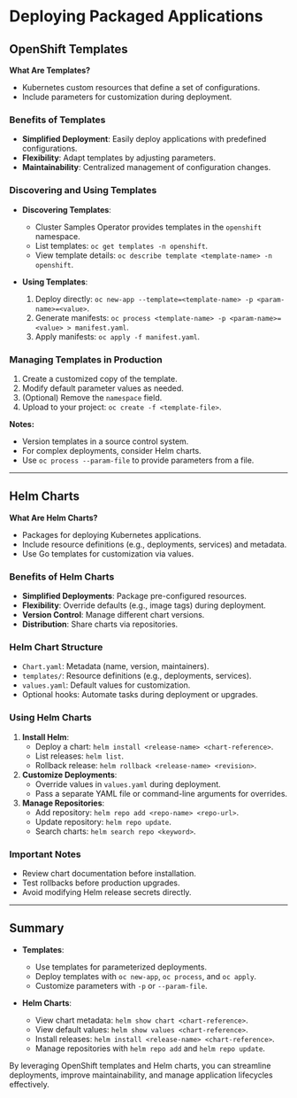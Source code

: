 # Deploying Packaged Applications

## OpenShift Templates

**What Are Templates?**
- Kubernetes custom resources that define a set of configurations.
- Include parameters for customization during deployment.

### Benefits of Templates
- **Simplified Deployment**: Easily deploy applications with predefined configurations.
- **Flexibility**: Adapt templates by adjusting parameters.
- **Maintainability**: Centralized management of configuration changes.

### Discovering and Using Templates
- **Discovering Templates**:
  - Cluster Samples Operator provides templates in the `openshift` namespace.
  - List templates: `oc get templates -n openshift`.
  - View template details: `oc describe template <template-name> -n openshift`.

- **Using Templates**:
  1. Deploy directly: `oc new-app --template=<template-name> -p <param-name>=<value>`.
  2. Generate manifests: `oc process <template-name> -p <param-name>=<value> > manifest.yaml`.
  3. Apply manifests: `oc apply -f manifest.yaml`.

### Managing Templates in Production
1. Create a customized copy of the template.
2. Modify default parameter values as needed.
3. (Optional) Remove the `namespace` field.
4. Upload to your project: `oc create -f <template-file>`.

**Notes:**
- Version templates in a source control system.
- For complex deployments, consider Helm charts.
- Use `oc process --param-file` to provide parameters from a file.

---

## Helm Charts

**What Are Helm Charts?**
- Packages for deploying Kubernetes applications.
- Include resource definitions (e.g., deployments, services) and metadata.
- Use Go templates for customization via values.

### Benefits of Helm Charts
- **Simplified Deployments**: Package pre-configured resources.
- **Flexibility**: Override defaults (e.g., image tags) during deployment.
- **Version Control**: Manage different chart versions.
- **Distribution**: Share charts via repositories.

### Helm Chart Structure
- `Chart.yaml`: Metadata (name, version, maintainers).
- `templates/`: Resource definitions (e.g., deployments, services).
- `values.yaml`: Default values for customization.
- Optional hooks: Automate tasks during deployment or upgrades.

### Using Helm Charts
1. **Install Helm**:
   - Deploy a chart: `helm install <release-name> <chart-reference>`.
   - List releases: `helm list`.
   - Rollback release: `helm rollback <release-name> <revision>`.
2. **Customize Deployments**:
   - Override values in `values.yaml` during deployment.
   - Pass a separate YAML file or command-line arguments for overrides.
3. **Manage Repositories**:
   - Add repository: `helm repo add <repo-name> <repo-url>`.
   - Update repository: `helm repo update`.
   - Search charts: `helm search repo <keyword>`.

### Important Notes
- Review chart documentation before installation.
- Test rollbacks before production upgrades.
- Avoid modifying Helm release secrets directly.

---

## Summary

- **Templates**:
  - Use templates for parameterized deployments.
  - Deploy templates with `oc new-app`, `oc process`, and `oc apply`.
  - Customize parameters with `-p` or `--param-file`.

- **Helm Charts**:
  - View chart metadata: `helm show chart <chart-reference>`.
  - View default values: `helm show values <chart-reference>`.
  - Install releases: `helm install <release-name> <chart-reference>`.
  - Manage repositories with `helm repo add` and `helm repo update`.

By leveraging OpenShift templates and Helm charts, you can streamline deployments, improve maintainability, and manage application lifecycles effectively.
